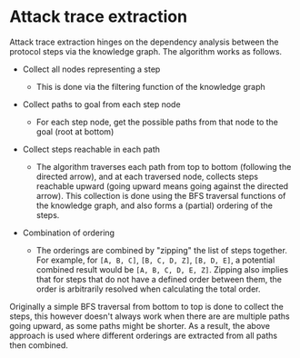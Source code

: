 # Attack trace extraction

Attack trace extraction hinges on the dependency analysis between the protocol steps via the knowledge graph. The algorithm works as follows.

- Collect all nodes representing a step

  - This is done via the filtering function of the knowledge graph

- Collect paths to goal from each step node

  - For each step node, get the possible paths from that node to the goal (root at bottom)

- Collect steps reachable in each path

  - The algorithm traverses each path from top to bottom (following the directed arrow), and at each traversed node, collects steps reachable upward (going upward means going against the directed arrow). This collection is done using the BFS traversal functions of the knowledge graph, and also forms a (partial) ordering of the steps.

- Combination of ordering

  - The orderings are combined by "zipping" the list of steps together. For example, for `[A, B, C]`, `[B, C, D, Z]`, `[B, D, E]`, a potential combined result would be `[A, B, C, D, E, Z]`. Zipping also implies that for steps that do not have a defined order between them, the order is arbitrarily resolved when calculating the total order.

Originally a simple BFS traversal from bottom to top is done to collect the steps, this however doesn't always work when there are are multiple paths going upward, as some paths might be shorter. As a result, the above approach is used where different orderings are extracted from all paths then combined.
